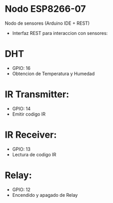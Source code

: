 # Nodo ESP8266-07
Nodo de sensores (Arduino IDE + REST)
* Interfaz REST para interaccion con sensores:

# DHT
  * GPIO: 16
  * Obtencion de Temperatura y Humedad
  
# IR Transmitter:
  * GPIO: 14
  * Emitir codigo IR
  
# IR Receiver:
  * GPIO: 13
  * Lectura de codigo IR
  
# Relay:
  * GPIO: 12
  * Encendido y apagado de Relay
